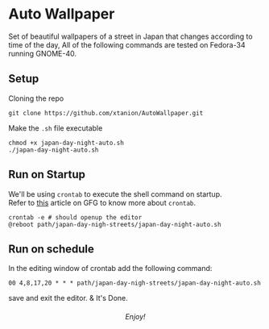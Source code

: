 # Auto Wallpaper

Set of beautiful wallpapers of a street in Japan that changes according to time of the day,
All of the following commands are tested on Fedora-34 running GNOME-40.
## Setup
Cloning the repo
```
git clone https://github.com/xtanion/AutoWallpaper.git
```
Make the `.sh` file executable
```
chmod +x japan-day-night-auto.sh
./japan-day-night-auto.sh 
```
## Run on Startup
We'll be using `crontab` to execute the shell command on startup.</br>
Refer to [this](https://www.geeksforgeeks.org/crontab-in-linux-with-examples/#) article on GFG to know more about `crontab`.
```
crontab -e # should openup the editor 
@reboot path/japan-day-nigh-streets/japan-day-night-auto.sh
```
## Run on schedule
In the editing window of crontab add the following command:
```
00 4,8,17,20 * * * path/japan-day-nigh-streets/japan-day-night-auto.sh
```
save and exit the editor. & It's Done.
<div align="center">
  <h6> Enjoy!</h6>
</div>
